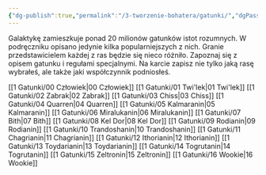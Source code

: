 ```yaml
---
{"dg-publish":true,"permalink":"/3-tworzenie-bohatera/gatunki/","dgPassFrontmatter":true}
---
```


Galaktykę zamieszkuje ponad 20 milionów gatunków istot rozumnych. W podręczniku opisano jedynie kilka popularniejszych z nich. Granie przedstawicielem każdej z ras będzie się nieco różniło. Zapoznaj się z opisem gatunku i regułami specjalnymi. Na karcie zapisz nie tylko jaką rasę wybrałeś, ale także jaki współczynnik podniosłeś.

[[1 Gatunki/00 Człowiek\|00 Człowiek]]
[[1 Gatunki/01 Twi'lek\|01 Twi'lek]]
[[1 Gatunki/02 Zabrak\|02 Zabrak]]
[[1 Gatunki/03 Chiss\|03 Chiss]]
[[1 Gatunki/04 Quarren\|04 Quarren]]
[[1 Gatunki/05 Kalmaranin\|05 Kalmaranin]]
[[1 Gatunki/06 Miralukanin\|06 Miralukanin]]
[[1 Gatunki/07 Bith\|07 Bith]]
[[1 Gatunki/08 Kel Dor\|08 Kel Dor]]
[[1 Gatunki/09 Rodianin\|09 Rodianin]]
[[1 Gatunki/10 Trandoshanin\|10 Trandoshanin]]
[[1 Gatunki/11 Chagrianin\|11 Chagrianin]]
[[1 Gatunki/12 Ithorianin\|12 Ithorianin]]
[[1 Gatunki/13 Toydarianin\|13 Toydarianin]]
[[1 Gatunki/14 Togrutanin\|14 Togrutanin]]
[[1 Gatunki/15 Zeltronin\|15 Zeltronin]]
[[1 Gatunki/16 Wookie\|16 Wookie]]